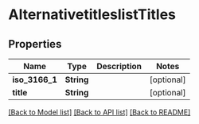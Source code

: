 # AlternativetitleslistTitles

## Properties

Name | Type | Description | Notes
------------ | ------------- | ------------- | -------------
**iso_3166_1** | **String** |  | [optional] 
**title** | **String** |  | [optional] 

[[Back to Model list]](../README.md#documentation-for-models) [[Back to API list]](../README.md#documentation-for-api-endpoints) [[Back to README]](../README.md)


